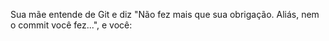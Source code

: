 Sua mãe entende de Git e diz "Não fez mais que sua obrigação. Aliás, nem o commit você fez...", e você: